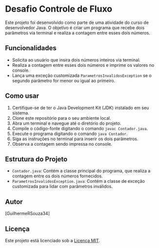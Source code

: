 # Desafio Controle de Fluxo

Este projeto foi desenvolvido como parte de uma atividade do curso de desenvolvedor Java. O objetivo é criar um programa que recebe dois parâmetros via terminal e realiza a contagem entre esses dois números.

## Funcionalidades

- Solicita ao usuário que insira dois números inteiros via terminal.
- Realiza a contagem entre esses dois números e imprime os valores no console.
- Lança uma exceção customizada `ParametrosInvalidosException` se o segundo parâmetro for menor ou igual ao primeiro.

## Como usar

1. Certifique-se de ter o Java Development Kit (JDK) instalado em seu sistema.
2. Clone este repositório para o seu ambiente local.
3. Abra um terminal e navegue até o diretório do projeto.
4. Compile o código-fonte digitando o comando `javac Contador.java`.
5. Execute o programa digitando o comando `java Contador`.
6. Siga as instruções no terminal para inserir os dois parâmetros.
7. Observa a contagem sendo impressa no console.

## Estrutura do Projeto

- `Contador.java`: Contém a classe principal do programa, que realiza a contagem entre os dois números fornecidos.
- `ParametrosInvalidosException.java`: Contém a classe de exceção customizada para lidar com parâmetros inválidos.

## Autor

[GuilhermeRSouza34]

## Licença

Este projeto está licenciado sob a [Licença MIT](LICENSE).